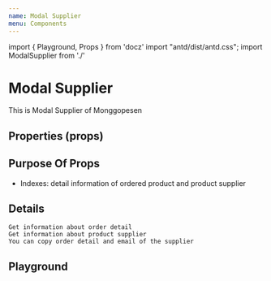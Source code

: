 ```yaml
---
name: Modal Supplier
menu: Components
---
```


import { Playground, Props } from 'docz'
import "antd/dist/antd.css";
import ModalSupplier from './'

# Modal Supplier

This is Modal Supplier of Monggopesen

## Properties (props)

<Props of={ModalSupplier} />

## Purpose Of Props

- Indexes: detail information of ordered product and product supplier

## Details

```
Get information about order detail
Get information about product supplier
You can copy order detail and email of the supplier
```

## Playground

<!-- <Playground>
    <ModalSupplier />
</Playground> -->
